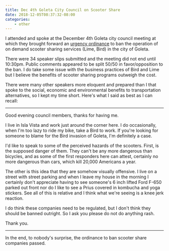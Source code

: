 ```yaml
---
title: Dec 4th Goleta City Council on Scooter Share
date: 2018-12-05T08:37:32-08:00
categories:
    - other
---
```


I attended and spoke at the December 4th Goleta city council meeting at which they brought
forward an [urgency
ordinance](https://www.cityofgoleta.org/Home/Components/News/News/8404/1217?backlist=%2f)
to ban the operation of on demand scooter sharing services (Lime, Bird) in the
city of Goleta.

<!--more-->

There were 34 speaker slips submitted and the meeting did not end until 10:30pm.
Public comments appeared to be split 50/50 in favor/opposition to the ban. I do
take some issue with the business practices of Bird and Lime but I believe the
benefits of scooter sharing programs outweigh the cost.

There were many other speakers more eloquent and prepared than I that spoke to the
social, economic and environmental benefits to transportation alternatives, so I
kept my time short. Here's what I said as best as I can recall:

---

Good evening council members, thanks for having me.

I live in Isla Vista and work just around the corner here. I do occasionally, when
I'm too lazy to ride my bike, take a Bird to work. If you're looking for someone
to blame for the Bird invasion of Goleta, I'm definitely a case.

I'd like to speak to some of the perceived hazards of the scooters. First, is the
supposed danger of them. They can't be any more dangerous than bicycles, and as
some of the first responders here can attest, certainly no more dangerous than
cars, which kill 20,000 Americans a year.

The other is this idea that they are somehow visually offensive. I live on a
street with street parking and when I leave my house in the morning I certainly
don't appreciate having to see someone's 6 inch lifted Ford F-650 parked out front
nor do I like to see a Prius covered in kombucha and yoga stickers. See all of
this is relative and I think what we're seeing is a knee jerk reaction.

I do think these companies need to be regulated, but I don't think they should be
banned outright. So I ask you please do not do anything rash.

Thank you.


---

In the end, to nobody's surprise, the ordinance to ban scooter share companies passed.

